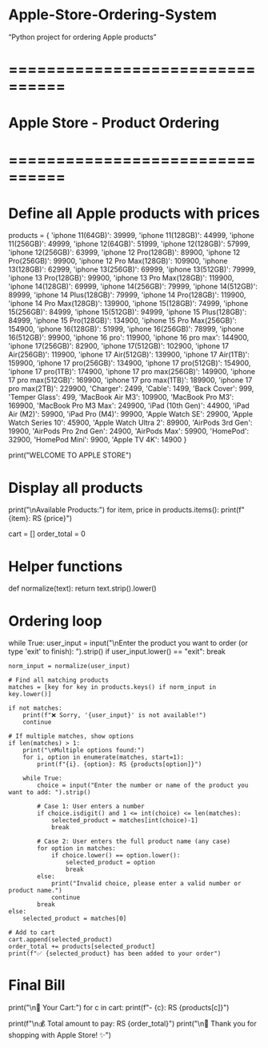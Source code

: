 # Apple-Store-Ordering-System
“Python project for ordering Apple products”

# ================================
#   Apple Store - Product Ordering
# ================================

# Define all Apple products with prices
products = {
    'iphone 11(64GB)': 39999, 'iphone 11(128GB)': 44999, 'iphone 11(256GB)': 49999,
    'iphone 12(64GB)': 51999, 'iphone 12(128GB)': 57999, 'iphone 12(256GB)': 63999,
    'iphone 12 Pro(128GB)': 89900, 'iphone 12 Pro(256GB)': 99900, 'iphone 12 Pro Max(128GB)': 109900,
    'iphone 13(128GB)': 62999, 'iphone 13(256GB)': 69999, 'iphone 13(512GB)': 79999,
    'iphone 13 Pro(128GB)': 99900, 'iphone 13 Pro Max(128GB)': 119900,
    'iphone 14(128GB)': 69999, 'iphone 14(256GB)': 79999, 'iphone 14(512GB)': 89999,
    'iphone 14 Plus(128GB)': 79999, 'iphone 14 Pro(128GB)': 119900, 'iphone 14 Pro Max(128GB)': 139900,
    'iphone 15(128GB)': 74999, 'iphone 15(256GB)': 84999, 'iphone 15(512GB)': 94999,
    'iphone 15 Plus(128GB)': 84999, 'iphone 15 Pro(128GB)': 134900, 'iphone 15 Pro Max(256GB)': 154900,
    'iphone 16(128GB)': 51999, 'iphone 16(256GB)': 78999, 'iphone 16(512GB)': 99900,
    'iphone 16 pro': 119900, 'iphone 16 pro max': 144900,
    'iphone 17(256GB)': 82900, 'iphone 17(512GB)': 102900,
    'iphone 17 Air(256GB)': 119900, 'iphone 17 Air(512GB)': 139900, 'iphone 17 Air(1TB)': 159900,
    'iphone 17 pro(256GB)': 134900, 'iphone 17 pro(512GB)': 154900, 'iphone 17 pro(1TB)': 174900,
    'iphone 17 pro max(256GB)': 149900, 'iphone 17 pro max(512GB)': 169900,
    'iphone 17 pro max(1TB)': 189900, 'iphone 17 pro max(2TB)': 229900,
    'Charger': 2499, 'Cable': 1499, 'Back Cover': 999, 'Temper Glass': 499,
    'MacBook Air M3': 109900, 'MacBook Pro M3': 169900, 'MacBook Pro M3 Max': 249900,
    'iPad (10th Gen)': 44900, 'iPad Air (M2)': 59900, 'iPad Pro (M4)': 99900,
    'Apple Watch SE': 29900, 'Apple Watch Series 10': 45900, 'Apple Watch Ultra 2': 89900,
    'AirPods 3rd Gen': 19900, 'AirPods Pro 2nd Gen': 24900, 'AirPods Max': 59900,
    'HomePod': 32900, 'HomePod Mini': 9900, 'Apple TV 4K': 14900
}

print("WELCOME TO APPLE STORE")

# Display all products
print("\nAvailable Products:")
for item, price in products.items():
    print(f"{item}: RS {price}")

cart = []
order_total = 0

# Helper functions
def normalize(text):
    return text.strip().lower()

# Ordering loop
while True:
    user_input = input("\nEnter the product you want to order (or type 'exit' to finish): ").strip()
    if user_input.lower() == "exit":
        break

    norm_input = normalize(user_input)

    # Find all matching products
    matches = [key for key in products.keys() if norm_input in key.lower()]

    if not matches:
        print(f"❌ Sorry, '{user_input}' is not available!")
        continue

    # If multiple matches, show options
    if len(matches) > 1:
        print("\nMultiple options found:")
        for i, option in enumerate(matches, start=1):
            print(f"{i}. {option}: RS {products[option]}")

        while True:
            choice = input("Enter the number or name of the product you want to add: ").strip()

            # Case 1: User enters a number
            if choice.isdigit() and 1 <= int(choice) <= len(matches):
                selected_product = matches[int(choice)-1]
                break

            # Case 2: User enters the full product name (any case)
            for option in matches:
                if choice.lower() == option.lower():
                    selected_product = option
                    break
            else:
                print("Invalid choice, please enter a valid number or product name.")
                continue
            break
    else:
        selected_product = matches[0]

    # Add to cart
    cart.append(selected_product)
    order_total += products[selected_product]
    print(f"✅ {selected_product} has been added to your order")

# Final Bill
print("\n🛒 Your Cart:")
for c in cart:
    print(f"- {c}: RS {products[c]}")

print(f"\n💰 Total amount to pay: RS {order_total}")
print("\n🙏 Thank you for shopping with Apple Store! ✨")
